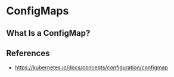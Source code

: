 # ConfigMaps

## What Is a ConfigMap?

## References

* https://kubernetes.io/docs/concepts/configuration/configmap